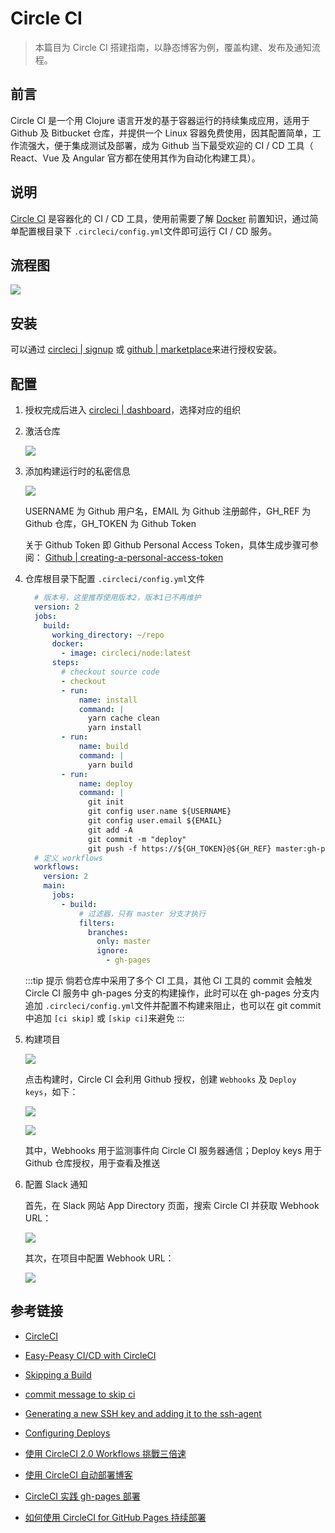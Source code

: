 # Circle CI

> 本篇目为 Circle CI 搭建指南，以静态博客为例，覆盖构建、发布及通知流程。

## 前言

Circle CI 是一个用 Clojure 语言开发的基于容器运行的持续集成应用，适用于 Github 及 Bitbucket 仓库，并提供一个 Linux 容器免费使用，因其配置简单，工作流强大，便于集成测试及部署，成为 Github 当下最受欢迎的 CI / CD 工具（ React、Vue 及 Angular 官方都在使用其作为自动化构建工具）。

## 说明

[Circle CI](https://circleci.com/) 是容器化的 CI / CD 工具，使用前需要了解 [Docker](https://damo-web.github.io/docs/server/docker.html) 前置知识，通过简单配置根目录下 <code>.circleci/config.yml</code>文件即可运行 CI / CD 服务。

## 流程图

![](./img/circle.png)

## 安装

可以通过 [circleci | signup](https://circleci.com/signup/) 或 [github | marketplace](https://github.com/marketplace/circleci)来进行授权安装。

## 配置

1. 授权完成后进入 [circleci | dashboard](https://circleci.com/dashboard)，选择对应的组织

2. 激活仓库

   ![](./img/circle_1.png)

3. 添加构建运行时的私密信息
  
   ![](./img/circle_2.png)

   USERNAME 为 Github 用户名，EMAIL 为 Github 注册邮件，GH_REF 为 Github 仓库，GH_TOKEN 为 Github Token 

   关于 Github Token 即 Github Personal Access Token，具体生成步骤可参阅： [Github | creating-a-personal-access-token](https://help.github.com/en/articles/creating-a-personal-access-token-for-the-command-line#creating-a-token)

4. 仓库根目录下配置 <code>.circleci/config.yml</code>文件

      ```yaml
        # 版本号，这里推荐使用版本2，版本1已不再维护
        version: 2
        jobs:
          build:
            working_directory: ~/repo
            docker:
              - image: circleci/node:latest
            steps:
              # checkout source code
              - checkout
              - run:
                  name: install
                  command: |
                    yarn cache clean
                    yarn install
              - run:
                  name: build
                  command: |
                    yarn build
              - run:
                  name: deploy
                  command: |
                    git init
                    git config user.name ${USERNAME}
                    git config user.email ${EMAIL}
                    git add -A
                    git commit -m "deploy"
                    git push -f https://${GH_TOKEN}@${GH_REF} master:gh-pages
        # 定义 workflows
        workflows:
          version: 2
          main:
            jobs:
              - build:
                  # 过滤器，只有 master 分支才执行
                  filters:
                    branches:
                      only: master
                      ignore:
                        - gh-pages
      ```

      :::tip 提示
      倘若仓库中采用了多个 CI 工具，其他 CI 工具的 commit 会触发 Circle CI 服务中 gh-pages 分支的构建操作，此时可以在 gh-pages 分支内追加 <code>.circleci/config.yml</code>文件并配置不构建来阻止，也可以在 git commit 中追加 <code>[ci skip]</code> 或 <code>[skip ci]</code>来避免
      :::

5. 构建项目

    ![](./img/circle_3.png)

    点击构建时，Circle CI 会利用 Github 授权，创建 <code>Webhooks</code> 及 <code>Deploy keys</code>，如下：

    ![](./img/circle_4.png)

    ![](./img/circle_5.png)

    其中，Webhooks 用于监测事件向 Circle CI 服务器通信；Deploy keys 用于 Github 仓库授权，用于查看及推送

6. 配置 Slack 通知
   
   首先，在 Slack 网站 App Directory 页面，搜索 Circle CI 并获取 Webhook URL：

   ![](./img/circle_6.png)

   其次，在项目中配置 Webhook URL：

   ![](./img/circle_7.png)

## 参考链接

- [CircleCI](https://circleci.com/docs/)

- [Easy-Peasy CI/CD with CircleCI](https://medium.com/static-void-academy/easy-peasy-ci-cd-w-circleci-282bc85ddcf5)

- [Skipping a Build](https://circleci.com/docs/2.0/skip-build/)

- [commit message to skip ci](https://discuss.circleci.com/t/adding-circle-skip-to-commit-message-to-skip/2778)

- [Generating a new SSH key and adding it to the ssh-agent](https://help.github.com/en/articles/generating-a-new-ssh-key-and-adding-it-to-the-ssh-agent)

- [Configuring Deploys](https://circleci.com/docs/2.0/deployment-integrations/)

- [使用 CircleCI 2.0 Workflows 挑戰三倍速](https://medium.com/@evenchange4/%E4%BD%BF%E7%94%A8-circleci-2-0-workflows-%E6%8C%91%E6%88%B0%E4%B8%89%E5%80%8D%E9%80%9F-9691e54b0ef0)

- [使用 CircleCI 自动部署博客](https://halu.lu/post/auto-deploy-with-circleci/)

- [CircleCI 实践 gh-pages 部署](https://hddhyq.github.io/2019/01/31/CircleCI%E5%AE%9E%E8%B7%B5gh-pages%E9%83%A8%E7%BD%B2/)

- [如何使用 CircleCI for GitHub Pages 持续部署](https://juejin.im/post/5c41de1b51882525ea108983)


   

   